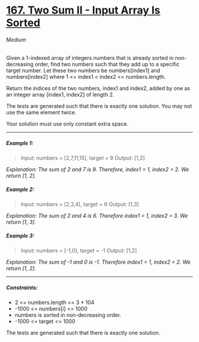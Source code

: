 # [167. Two Sum II - Input Array Is Sorted](http://https://leetcode.com/problems/two-sum-ii-input-array-is-sorted/description/ "167. Two Sum II - Input Array Is Sorted")
###### Medium

Given a 1-indexed array of integers numbers that is already sorted in non-decreasing order, find two numbers such that they add up to a specific target number. Let these two numbers be numbers[index1] and numbers[index2] where 1 <= index1 < index2 <= numbers.length.

Return the indices of the two numbers, index1 and index2, added by one as an integer array [index1, index2] of length 2.

The tests are generated such that there is exactly one solution. You may not use the same element twice.

Your solution must use only constant extra space.

------------

##### Example 1:
> Input: numbers = [2,7,11,15], target = 9
Output: [1,2]

*Explanation: The sum of 2 and 7 is 9. Therefore, index1 = 1, index2 = 2. We return [1, 2].*

##### Example 2:
> Input: numbers = [2,3,4], target = 6
Output: [1,3]

*Explanation: The sum of 2 and 4 is 6. Therefore index1 = 1, index2 = 3. We return [1, 3].*

##### Example 3:
> Input: numbers = [-1,0], target = -1
Output: [1,2]

*Explanation: The sum of -1 and 0 is -1. Therefore index1 = 1, index2 = 2. We return [1, 2].*

------------



##### Constraints:

- 2 <= numbers.length <= 3 * 104
- -1000 <= numbers[i] <= 1000
- numbers is sorted in non-decreasing order.
- -1000 <= target <= 1000

The tests are generated such that there is exactly one solution.
